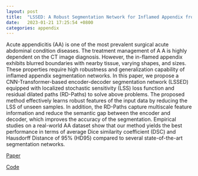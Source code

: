```yaml
---
layout: post
title:  "LSSED: A Robust Segmentation Network for Inflamed Appendix from CT Images"
date:   2023-01-21 17:25:54 +0800
categories: appendix
---
```


Acute appendicitis (AA) is one of the most prevalent surgical acute abdominal condition diseases. The treatment management of A A is highly dependent on the CT image diagnosis. However, the in-flamed appendix exhibits blurred boundaries with nearby tissue, varying shapes, and sizes. These properties require high robustness and generalization capability of inflamed appendix segmentation networks. In this paper, we propose a CNN-Transformer-based encoder-decoder segmentation network (LSSED) equipped with localized stochastic sensitivity (LSS) loss function and residual dilated paths (RD-Paths) to solve above problems. The proposed method effectively learns robust features of the input data by reducing the LSS of unseen samples. In addition, the RD-Paths capture multiscale feature information and reduce the semantic gap between the encoder and decoder, which improves the accuracy of the segmentation. Empirical studies on a real-world AA dataset show that our method yields the best performance in terms of average Dice similarity coefficient (DSC) and Hausdorff Distance of 95% (HD95) compared to several state-of-the-art segmentation networks.

[Paper](https://ieeexplore.ieee.org/document/10096171)

[Code](https://github.com/SCUT-MLCLab/LSSED)